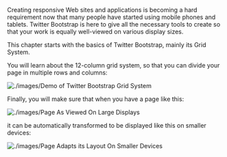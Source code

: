 Creating responsive Web sites and applications is becoming a hard requirement now that many people have started using
mobile phones and tablets. Twitter Bootstrap is here to give all the necessary tools to create so that your work is
equally well-viewed on various display sizes.

This chapter starts with the basics of Twitter Bootstrap, mainly its Grid System.

You will learn about the 12-column grid system, so that you can divide your page in multiple rows and columns:

![./images/Demo of Twitter Bootstrap Grid System](./images/two-rows-second-six-columns.jpg)

Finally, you will make sure that when you have a page like this:

![./images/Page As Viewed On Large Displays](./images/task-responsive-image-roster.jpg)

it can be automatically transformed to be displayed like this on smaller devices:

![./images/Page Adapts its Layout On Smaller Devices](./images/responsive-image-on-small-and-medium-devices.jpg)


